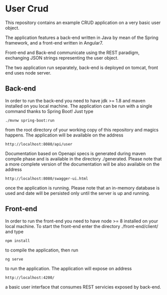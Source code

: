 # User Crud

This repository contains an example CRUD application on a very basic user object.

The application features a back-end written in Java by mean of the Spring framework, and a front-end written in Angular7.

Front-end and Back-end communicate using the REST paradigm, exchanging JSON strings representing the user object.

The two application run separately, back-end is deployed on tomcat, front end uses node server.

## Back-end 

In order to run the back-end you need to have jdk >= 1.8 and maven installed on you local machine.
The application can be run with a single command thanks to Spring Boot! Just type 
```
./mvnw spring-boot:run 
```
from the root directory of your working copy of this repository and magics happens. The application will be available on the address 
```
http://localhost:8080/api/user
```
Documentation based on Openapi specs is generated during maven compile phase and is available in the directory ./generated.
Please note that a more complete version of the documentation will be also available on the address 
```
http://localhost:8080/swagger-ui.html 
```
once the application is running. Please note that an in-memory database is used and date will be persisted only until the server is up and running.

## Front-end

In order to run the front-end you need to have node >= 8 installed on your local machine.
To start the front-end enter the directory ./front-end/client/ and type 

```
npm install
```

to compile the application, then run
```
ng serve 
```
to run the application.
The application will expose on address 
```
http://localhost:4200/ 
```
a basic user interface that consumes REST servicies exposed by back-end.
